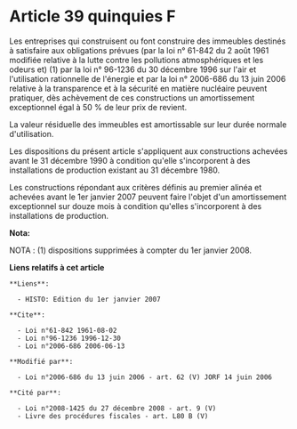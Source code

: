 # Article 39 quinquies F

Les entreprises qui construisent ou font construire des immeubles destinés à satisfaire aux obligations prévues (par la loi
n° 61-842 du 2 août 1961 modifiée relative à la lutte contre les pollutions atmosphériques et les odeurs et) (1) par la loi
n° 96-1236 du 30 décembre 1996 sur l'air et l'utilisation rationnelle de l'énergie et par la loi n° 2006-686 du 13 juin 2006
relative à la transparence et à la sécurité en matière nucléaire peuvent pratiquer, dès achèvement de ces constructions un
amortissement exceptionnel égal à 50 % de leur prix de revient.

La valeur résiduelle des immeubles est amortissable sur leur durée normale d'utilisation.

Les dispositions du présent article s'appliquent aux constructions achevées avant le 31 décembre 1990 à condition qu'elle
s'incorporent à des installations de production existant au 31 décembre 1980.

Les constructions répondant aux critères définis au premier alinéa et achevées avant le 1er janvier 2007 peuvent faire
l'objet d'un amortissement exceptionnel sur douze mois à condition qu'elles s'incorporent à des installations de production.

**Nota:**

NOTA : (1) dispositions supprimées à compter du 1er janvier 2008.

**Liens relatifs à cet article**

	**Liens**:

	  - HISTO: Edition du 1er janvier 2007

	**Cite**:

	  - Loi n°61-842 1961-08-02
	  - Loi n°96-1236 1996-12-30
	  - Loi n°2006-686 2006-06-13

	**Modifié par**:

	  - Loi n°2006-686 du 13 juin 2006 - art. 62 (V) JORF 14 juin 2006

	**Cité par**:

	  - Loi n°2008-1425 du 27 décembre 2008 - art. 9 (V)
	  - Livre des procédures fiscales - art. L80 B (V)
